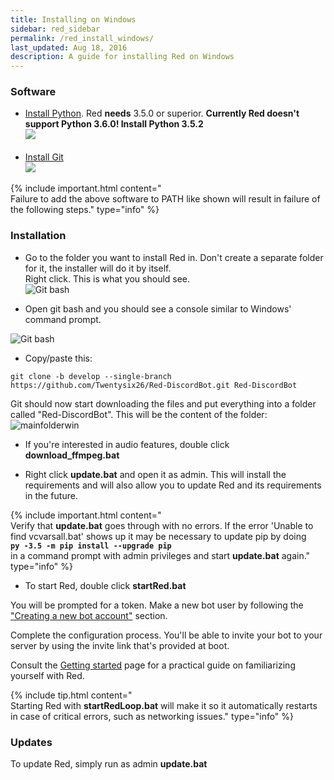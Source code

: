```yaml
---
title: Installing on Windows
sidebar: red_sidebar
permalink: /red_install_windows/
last_updated: Aug 18, 2016
description: A guide for installing Red on Windows
---
```


### Software

- [Install Python](https://www.python.org/downloads/). Red **needs** 3.5.0 or superior. **Currently Red doesn't support Python 3.6.0! Install Python 3.5.2**  
![](http://i.imgur.com/dfsaVLx.png)<br/><br/>
- [Install Git](https://git-scm.com/download/win)  
![](http://i.imgur.com/guis7EE.png)  

{% include important.html content="<br/>Failure to add the above software to PATH like shown will result in failure of the following steps." type="info" %}

### Installation

* Go to the folder you want to install Red in. Don't create a separate folder for it, the installer will do it by itself.  
Right click. This is what you should see.  
![Git bash](http://i.imgur.com/32M4VPo.png)

* Open git bash and you should see a console similar to Windows' command prompt.  

![Git bash](http://i.imgur.com/IUz179P.png)

* Copy/paste this:
```
git clone -b develop --single-branch https://github.com/Twentysix26/Red-DiscordBot.git Red-DiscordBot
```

Git should now start downloading the files and put everything into a folder called "Red-DiscordBot". This will be the content of the folder:  
![mainfolderwin](https://i.imgur.com/603QQYK.png)  

* If you're interested in audio features, double click **download_ffmpeg.bat**

* Right click **update.bat** and open it as admin. This will install the requirements and will also allow you to update Red and its requirements in the future.

{% include important.html content="<br/>Verify that **update.bat** goes through with no errors. If the error 'Unable to find vcvarsall.bat'
shows up it may be necessary to update pip by doing<br/>**`py -3.5 -m pip install --upgrade pip`**<br/> in a command prompt with admin privileges
and start **update.bat** again." type="info" %}

* To start Red, double click **startRed.bat**

You will be prompted for a token. Make a new bot user by following the ["Creating a new bot account"](/Red-Docs/red_guide_bot_accounts/#creating-a-new-bot-account) section.  

Complete the configuration process. You'll be able to invite your bot to your server by using the invite link that's provided at boot.

Consult the [Getting started](/Red-Docs/red_getting_started/) page for a practical guide on familiarizing yourself with Red.

{% include tip.html content="<br/>Starting Red with **startRedLoop.bat** will make it so it automatically restarts in case of critical errors, such as networking issues." type="info" %}

### Updates

To update Red, simply run as admin **update.bat**
